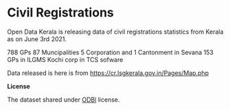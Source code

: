 # Civil Registrations
Open Data Kerala is releasing data of  civil registrations statistics from Kerala as on June 3rd 2021. 

788 GPs 87 Muncipalities 5 Corporation  and 1 Cantonment in Sevana 
153 GPs in ILGMS
Kochi corp in TCS sofware

Data released is here is from https://cr.lsgkerala.gov.in/Pages/Map.php


**License**

The dataset shared under [ODBl](http://opendatacommons.org/licenses/odbl/) license.
